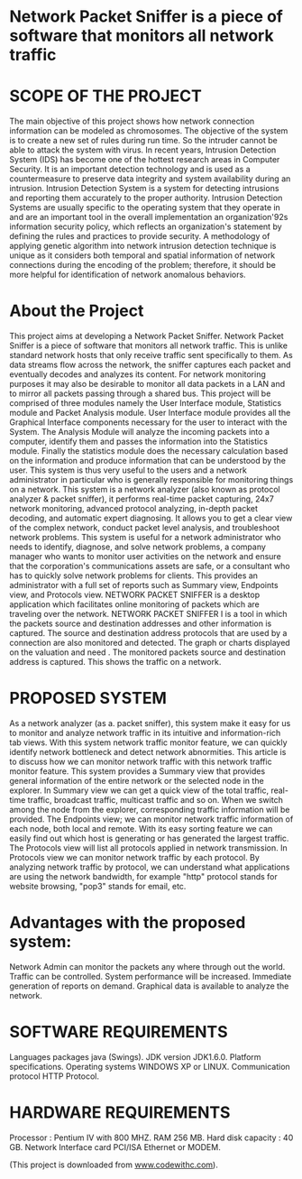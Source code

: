 
# Network Packet Sniffer is a piece of software that monitors all network traffic

# SCOPE OF THE PROJECT

The main objective of this project shows how network connection information can be modeled as chromosomes. The objective of the system is to create a new set of rules during run time. So the intruder cannot be able to attack the system with virus. 
In recent years, Intrusion Detection System (IDS) has become one of the hottest research areas in Computer Security. It is an important detection technology and is used as a countermeasure to preserve data integrity and system availability during an intrusion.
Intrusion Detection System is a system for detecting intrusions and reporting them accurately to the proper authority. Intrusion Detection Systems are usually specific to the operating system that they operate in and are an important tool in the overall implementation an organization\'92s information security policy, which reflects an organization's statement by defining the rules and practices to provide security.
A methodology of applying genetic algorithm into network intrusion detection technique is unique as it considers both temporal and spatial information of network connections during the encoding of the problem; therefore, it should be more helpful for identification of network anomalous behaviors.

# About the Project

This project aims at developing a Network Packet Sniffer. Network Packet Sniffer is a piece of software that monitors all network traffic. This is unlike standard network hosts that only receive traffic sent specifically to them. As data streams flow across the network, the sniffer captures each packet and eventually decodes and analyzes its content. For network monitoring purposes it may also be desirable to monitor all data packets in a LAN and to mirror all packets passing through a shared bus.
This project will be comprised of three modules namely the User Interface module, Statistics module and Packet Analysis module. User Interface module provides all the Graphical Interface components necessary for the user to interact with the System. The Analysis Module will analyze the incoming packets into a computer, identify them and passes the information into the Statistics module. Finally the statistics module does the necessary calculation based on the information and produce information that can be understood by the user.
This system is thus very useful to the users and a network administrator in particular who is generally responsible for monitoring things on a network.
This system is a network analyzer (also known as protocol analyzer & packet sniffer), it performs real-time packet capturing, 24x7 network monitoring, advanced protocol analyzing, in-depth packet decoding, and automatic expert diagnosing. It allows you to get a clear view of the complex network, conduct packet level analysis, and troubleshoot network problems.
This system is useful for a network administrator who needs to identify, diagnose, and solve network problems, a company manager who wants to monitor user activities on the network and ensure that the corporation's communications assets are safe, or a consultant who has to quickly solve network problems for clients.
This provides an administrator with a full set of reports such as Summary view, Endpoints view, and Protocols view.
NETWORK PACKET SNIFFER is a desktop application which facilitates online monitoring of packets which are traveling over the network.
NETWORK PACKET SNIFFER I is a tool in which the packets source and destination addresses and other information is captured.
The source and destination address protocols that are used by a connection are also monitored and detected.
The graph or charts displayed on the valuation and need .
The monitored packets source and destination address is captured. This shows the traffic on a network.

# PROPOSED SYSTEM

As a network analyzer (as a. packet sniffer), this system make it easy for us to monitor and analyze network traffic in its intuitive and information-rich tab views. With this system network traffic monitor feature, we can quickly identify network bottleneck and detect network abnormities. This article is to discuss how we can monitor network traffic with this network traffic monitor feature.
This system provides a Summary view that provides general information of the entire network or the selected node in the explorer. In Summary view we can get a quick view of the total traffic, real-time traffic, broadcast traffic, multicast traffic and so on. When we switch among the node from the explorer, corresponding traffic information will be provided.
The Endpoints view; we can monitor network traffic information of each node, both local and remote. With its easy sorting feature we can easily find out which host is generating or has generated the largest traffic.
The Protocols view will list all protocols applied in network transmission. In Protocols view we can monitor network traffic by each protocol. By analyzing network traffic by protocol, we can understand what applications are using the network bandwidth, for example "http" protocol stands for website browsing, "pop3" stands for email, etc.

# Advantages with the proposed system:

Network Admin can monitor the packets any where through out the world.
Traffic can be controlled.
System performance will be increased.
Immediate generation of reports on demand.
Graphical data is available to analyze the network.

# SOFTWARE REQUIREMENTS

Languages packages java (Swings).
JDK version JDK1.6.0.
Platform specifications.
Operating systems WINDOWS XP or LINUX.
Communication protocol HTTP Protocol.

# HARDWARE REQUIREMENTS

Processor : Pentium IV with 800 MHZ.
RAM 256 MB.
Hard disk capacity : 40 GB.
Network Interface card PCI/ISA Ethernet or MODEM.

(This project is downloaded from www.codewithc.com).